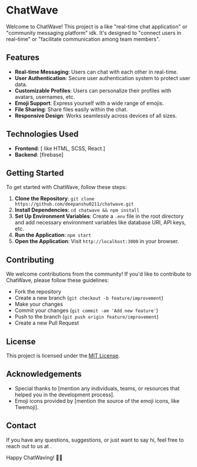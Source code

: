 # ChatWave

Welcome to ChatWave! This project is a  like "real-time chat application" or "community messaging platform" idk. It's designed to  "connect users in real-time" or "facilitate communication among team members".

## Features

- **Real-time Messaging**: Users can chat with each other in real-time.
- **User Authentication**: Secure user authentication system to protect user data.
- **Customizable Profiles**: Users can personalize their profiles with avatars, usernames, etc.
- **Emoji Support**: Express yourself with a wide range of emojis.
- **File Sharing**: Share files easily within the chat.
- **Responsive Design**: Works seamlessly across devices of all sizes.

## Technologies Used

- **Frontend**: [ like HTML, SCSS, React.]
- **Backend**: [firebase]


## Getting Started

To get started with ChatWave, follow these steps:

1. **Clone the Repository**: `git clone https://github.com/deepanshu0211/chatwave.git`
2. **Install Dependencies**: `cd chatwave && npm install`
3. **Set Up Environment Variables**: Create a `.env` file in the root directory and add necessary environment variables like database URI, API keys, etc.
4. **Run the Application**: `npm start`
5. **Open the Application**: Visit `http://localhost:3000` in your browser.

## Contributing

We welcome contributions from the community! If you'd like to contribute to ChatWave, please follow these guidelines:

- Fork the repository
- Create a new branch (`git checkout -b feature/improvement`)
- Make your changes
- Commit your changes (`git commit -am 'Add new feature'`)
- Push to the branch (`git push origin feature/improvement`)
- Create a new Pull Request

## License

This project is licensed under the [MIT License](LICENSE).

## Acknowledgements

- Special thanks to [mention any individuals, teams, or resources that helped you in the development process].
- Emoji icons provided by [mention the source of the emoji icons, like Twemoji].

## Contact

If you have any questions, suggestions, or just want to say hi, feel free to reach out to us at .

Happy ChatWaving! 🌊👋
